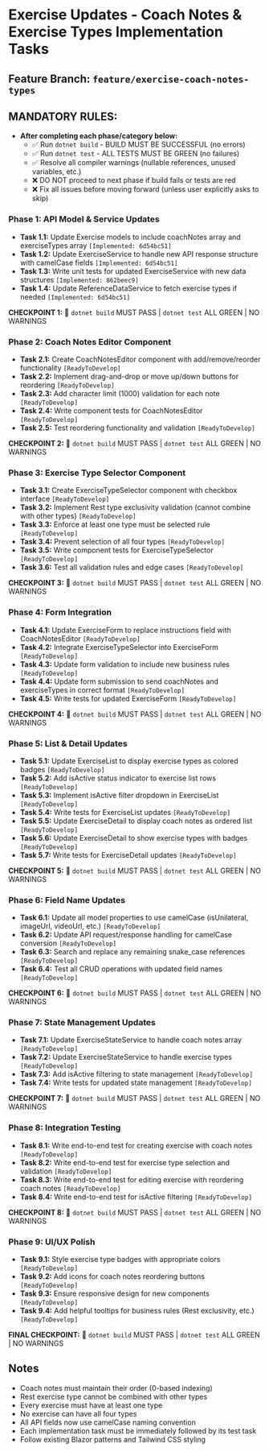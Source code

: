 # Exercise Updates - Coach Notes & Exercise Types Implementation Tasks

## Feature Branch: `feature/exercise-coach-notes-types`

## MANDATORY RULES:
- **After completing each phase/category below:**
  - ✅ Run `dotnet build` - BUILD MUST BE SUCCESSFUL (no errors)
  - ✅ Run `dotnet test` - ALL TESTS MUST BE GREEN (no failures)
  - ✅ Resolve all compiler warnings (nullable references, unused variables, etc.)
  - ❌ DO NOT proceed to next phase if build fails or tests are red
  - ❌ Fix all issues before moving forward (unless user explicitly asks to skip)

### Phase 1: API Model & Service Updates
- **Task 1.1:** Update Exercise models to include coachNotes array and exerciseTypes array `[Implemented: 6d54bc51]`
- **Task 1.2:** Update ExerciseService to handle new API response structure with camelCase fields `[Implemented: 6d54bc51]`
- **Task 1.3:** Write unit tests for updated ExerciseService with new data structures `[Implemented: 862beec9]`
- **Task 1.4:** Update ReferenceDataService to fetch exercise types if needed `[Implemented: 6d54bc51]`

**CHECKPOINT 1:** 🛑 `dotnet build` MUST PASS | `dotnet test` ALL GREEN | NO WARNINGS

### Phase 2: Coach Notes Editor Component
- **Task 2.1:** Create CoachNotesEditor component with add/remove/reorder functionality `[ReadyToDevelop]`
- **Task 2.2:** Implement drag-and-drop or move up/down buttons for reordering `[ReadyToDevelop]`
- **Task 2.3:** Add character limit (1000) validation for each note `[ReadyToDevelop]`
- **Task 2.4:** Write component tests for CoachNotesEditor `[ReadyToDevelop]`
- **Task 2.5:** Test reordering functionality and validation `[ReadyToDevelop]`

**CHECKPOINT 2:** 🛑 `dotnet build` MUST PASS | `dotnet test` ALL GREEN | NO WARNINGS

### Phase 3: Exercise Type Selector Component
- **Task 3.1:** Create ExerciseTypeSelector component with checkbox interface `[ReadyToDevelop]`
- **Task 3.2:** Implement Rest type exclusivity validation (cannot combine with other types) `[ReadyToDevelop]`
- **Task 3.3:** Enforce at least one type must be selected rule `[ReadyToDevelop]`
- **Task 3.4:** Prevent selection of all four types `[ReadyToDevelop]`
- **Task 3.5:** Write component tests for ExerciseTypeSelector `[ReadyToDevelop]`
- **Task 3.6:** Test all validation rules and edge cases `[ReadyToDevelop]`

**CHECKPOINT 3:** 🛑 `dotnet build` MUST PASS | `dotnet test` ALL GREEN | NO WARNINGS

### Phase 4: Form Integration
- **Task 4.1:** Update ExerciseForm to replace instructions field with CoachNotesEditor `[ReadyToDevelop]`
- **Task 4.2:** Integrate ExerciseTypeSelector into ExerciseForm `[ReadyToDevelop]`
- **Task 4.3:** Update form validation to include new business rules `[ReadyToDevelop]`
- **Task 4.4:** Update form submission to send coachNotes and exerciseTypes in correct format `[ReadyToDevelop]`
- **Task 4.5:** Write tests for updated ExerciseForm `[ReadyToDevelop]`

**CHECKPOINT 4:** 🛑 `dotnet build` MUST PASS | `dotnet test` ALL GREEN | NO WARNINGS

### Phase 5: List & Detail Updates
- **Task 5.1:** Update ExerciseList to display exercise types as colored badges `[ReadyToDevelop]`
- **Task 5.2:** Add isActive status indicator to exercise list rows `[ReadyToDevelop]`
- **Task 5.3:** Implement isActive filter dropdown in ExerciseList `[ReadyToDevelop]`
- **Task 5.4:** Write tests for ExerciseList updates `[ReadyToDevelop]`
- **Task 5.5:** Update ExerciseDetail to display coach notes as ordered list `[ReadyToDevelop]`
- **Task 5.6:** Update ExerciseDetail to show exercise types with badges `[ReadyToDevelop]`
- **Task 5.7:** Write tests for ExerciseDetail updates `[ReadyToDevelop]`

**CHECKPOINT 5:** 🛑 `dotnet build` MUST PASS | `dotnet test` ALL GREEN | NO WARNINGS

### Phase 6: Field Name Updates
- **Task 6.1:** Update all model properties to use camelCase (isUnilateral, imageUrl, videoUrl, etc.) `[ReadyToDevelop]`
- **Task 6.2:** Update API request/response handling for camelCase conversion `[ReadyToDevelop]`
- **Task 6.3:** Search and replace any remaining snake_case references `[ReadyToDevelop]`
- **Task 6.4:** Test all CRUD operations with updated field names `[ReadyToDevelop]`

**CHECKPOINT 6:** 🛑 `dotnet build` MUST PASS | `dotnet test` ALL GREEN | NO WARNINGS

### Phase 7: State Management Updates
- **Task 7.1:** Update ExerciseStateService to handle coach notes array `[ReadyToDevelop]`
- **Task 7.2:** Update ExerciseStateService to handle exercise types `[ReadyToDevelop]`
- **Task 7.3:** Add isActive filtering to state management `[ReadyToDevelop]`
- **Task 7.4:** Write tests for updated state management `[ReadyToDevelop]`

**CHECKPOINT 7:** 🛑 `dotnet build` MUST PASS | `dotnet test` ALL GREEN | NO WARNINGS

### Phase 8: Integration Testing
- **Task 8.1:** Write end-to-end test for creating exercise with coach notes `[ReadyToDevelop]`
- **Task 8.2:** Write end-to-end test for exercise type selection and validation `[ReadyToDevelop]`
- **Task 8.3:** Write end-to-end test for editing exercise with reordering coach notes `[ReadyToDevelop]`
- **Task 8.4:** Write end-to-end test for isActive filtering `[ReadyToDevelop]`

**CHECKPOINT 8:** 🛑 `dotnet build` MUST PASS | `dotnet test` ALL GREEN | NO WARNINGS

### Phase 9: UI/UX Polish
- **Task 9.1:** Style exercise type badges with appropriate colors `[ReadyToDevelop]`
- **Task 9.2:** Add icons for coach notes reordering buttons `[ReadyToDevelop]`
- **Task 9.3:** Ensure responsive design for new components `[ReadyToDevelop]`
- **Task 9.4:** Add helpful tooltips for business rules (Rest exclusivity, etc.) `[ReadyToDevelop]`

**FINAL CHECKPOINT:** 🛑 `dotnet build` MUST PASS | `dotnet test` ALL GREEN | NO WARNINGS

## Notes
- Coach notes must maintain their order (0-based indexing)
- Rest exercise type cannot be combined with other types
- Every exercise must have at least one type
- No exercise can have all four types
- All API fields now use camelCase naming convention
- Each implementation task must be immediately followed by its test task
- Follow existing Blazor patterns and Tailwind CSS styling
